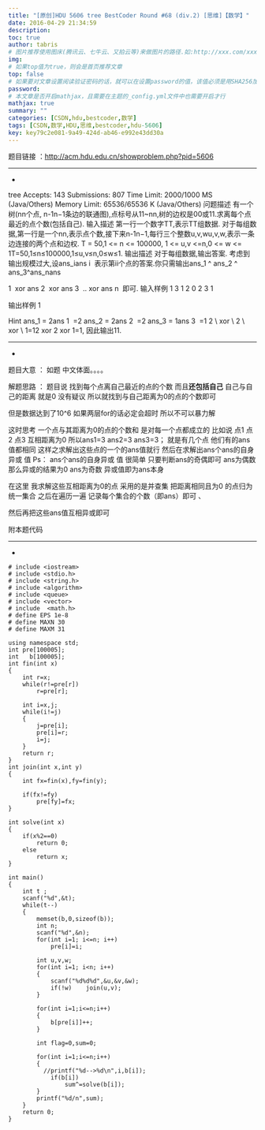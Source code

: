 ```yaml
---
title: "[原创]HDU 5606 tree BestCoder Round #68 (div.2) [思维]【数学】"
date: 2016-04-29 21:34:59
description:
toc: true
author: tabris
# 图片推荐使用图床(腾讯云、七牛云、又拍云等)来做图片的路径.如:http://xxx.com/xxx.jpg
img:
# 如果top值为true，则会是首页推荐文章
top: false
# 如果要对文章设置阅读验证密码的话，就可以在设置password的值，该值必须是用SHA256加密后的密码，防止被他人识破
password:
# 本文章是否开启mathjax，且需要在主题的_config.yml文件中也需要开启才行
mathjax: true
summary: ""
categories: [CSDN,hdu,bestcoder,数学]
tags: [CSDN,数学,HDU,思维,bestcoder,hdu-5606]
key: key79c2e081-9a49-424d-ab46-e992e43dd30a
---
```


题目链接 ：http://acm.hdu.edu.cn/showproblem.php?pid=5606

----------------------------------------------------------------------------------------------------------------------------
-
tree  Accepts: 143   Submissions: 807
 Time Limit: 2000/1000 MS (Java/Others)   Memory Limit: 65536/65536 K (Java/Others)
问题描述
有一个树(nn个点, n-1n−1条边的联通图),点标号从11~nn,树的边权是00或11.求离每个点最近的点个数(包括自己).
输入描述
第一行一个数字TT,表示TT组数据.
对于每组数据,第一行是一个nn,表示点个数,接下来n-1n−1,每行三个整数u,v,wu,v,w,表示一条边连接的两个点和边权.
T = 50,1 <= n <= 100000, 1  <= u,v  <=n,0 <= w <= 1T=50,1≤n≤100000,1≤u,v≤n,0≤w≤1.
输出描述
对于每组数据,输出答案.
考虑到输出规模过大,设ans_ians
​i
​​ 表示第ii个点的答案.你只需输出ans_1 ^ ans_2 ^ ans_3^ans_nans

​1
​​  xor ans
​2
​​  xor ans
​3
​​ .. xor ans
​n
​​ 即可.
输入样例
1
3
1 2 0
2 3 1

输出样例
1

Hint
ans_1 = 2ans
​1
​​ =2
ans_2 = 2ans
​2
​​ =2
ans_3 = 1ans
​3
​​ =1
2 \ xor \ 2 \ xor \ 1=12 xor 2 xor 1=1, 因此输出11.

--------------------------------------------------------------------------------
-

题目大意 ： 如题 中文体面。。。。

解题思路 ： 题目说 找到每个点离自己最近的点的个数 而且**还包括自己**  自己与自己的距离 就是0 没有疑议
所以就找到与自己距离为0的点的个数即可

但是数据达到了10^6  如果两层for的话必定会超时  所以不可以暴力解

这时思考  一个点与其距离为0的点的个数和 是对每一个点都成立的
比如说 点1 点2 点3 互相距离为0
  所以ans1=3 ans2=3 ans3=3；
就是有几个点  他们有的ans值都相同
这样之求解出这些点的一个的ans值就行
然后在求解出ans个ans的自身异或 值
Ps： ans个ans的自身异或 值
很简单  只要判断ans的奇偶即可  ans为偶数  那么异或的结果为0  ans为奇数  异或值即为ans本身

在这里 我求解这些互相距离为0的点 采用的是并查集   把距离相同且为0 的点归为统一集合
之后在遍历一遍  记录每个集合的个数（即ans）即可 、

然后再把这些ans值互相异或即可

附本题代码

------------------------------------------------------------------------
-
```
# include <iostream>
# include <stdio.h>
# include <string.h>
# include <algorithm>
# include <queue>
# include <vector>
# include  <math.h>
# define EPS 1e-8
# define MAXN 30
# define MAXM 31

using namespace std;
int pre[100005];
int   b[100005];
int fin(int x)
{
    int r=x;
    while(r!=pre[r])
        r=pre[r];

    int i=x,j;
    while(i!=j)
    {
        j=pre[i];
        pre[i]=r;
        i=j;
    }
    return r;
}
int join(int x,int y)
{
    int fx=fin(x),fy=fin(y);

    if(fx!=fy)
        pre[fy]=fx;
}

int solve(int x)
{
    if(x%2==0)
        return 0;
    else
        return x;
}

int main()
{
    int t ;
    scanf("%d",&t);
    while(t--)
    {
        memset(b,0,sizeof(b));
        int n;
        scanf("%d",&n);
        for(int i=1; i<=n; i++)
            pre[i]=i;

        int u,v,w;
        for(int i=1; i<n; i++)
        {
            scanf("%d%d%d",&u,&v,&w);
            if(!w)    join(u,v);
        }

        for(int i=1;i<=n;i++)
        {
            b[pre[i]]++;
        }

        int flag=0,sum=0;

        for(int i=1;i<=n;i++)
        {
          //printf("%d-->%d\n",i,b[i]);
            if(b[i])
                sum^=solve(b[i]);
        }
        printf("%d/n",sum);
    }
    return 0;
}

```
